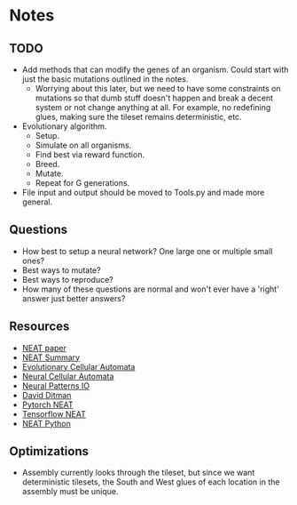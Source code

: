 # Notes

## TODO
- Add methods that can modify the genes of an organism. Could start with just the basic mutations outlined in the notes.
	- Worrying about this later, but we need to have some constraints on mutations so that dumb stuff doesn't happen and break a decent system or not change anything at all. For example, no redefining glues, making sure the tileset remains deterministic, etc.
- Evolutionary algorithm.
	- Setup.
	- Simulate on all organisms.
	- Find best via reward function.
	- Breed.
	- Mutate.
	- Repeat for G generations.
- File input and output should be moved to Tools.py and made more general.

## Questions
- How best to setup a neural network? One large one or multiple small ones?
- Best ways to mutate?
- Best ways to reproduce?
- How many of these questions are normal and won't ever have a 'right' answer just better answers?

## Resources
- [NEAT paper](http://nn.cs.utexas.edu/downloads/papers/stanley.ec02.pdf)
- [NEAT Summary](https://towardsdatascience.com/neat-an-awesome-approach-to-neuroevolution-3eca5cc7930f)
- [Evolutionary Cellular Automata](https://arxiv.org/pdf/1508.05752.pdf)
- [Neural Cellular Automata](https://distill.pub/2020/growing-ca/)
- [Neural Patterns IO](https://neuralpatterns.io/)
- [David Ditman](https://github.com/davidcdittman/Hardest-k-PATS-Patterns)
- [Pytorch NEAT](https://github.com/uber-research/PyTorch-NEAT)
- [Tensorflow NEAT](https://github.com/crisbodnar/TensorFlow-NEAT)
- [NEAT Python](https://github.com/CodeReclaimers/neat-python)

## Optimizations
- Assembly currently looks through the tileset, but since we want deterministic tilesets, the South and West glues of each location in the assembly must be unique. 